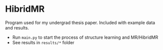 # HibridMR

Program used for my undergrad thesis paper. Included with example data and results.

- Run ```main.py``` to start the process of structure learning and MR/HibridMR
- See results in ```results/*``` folder
